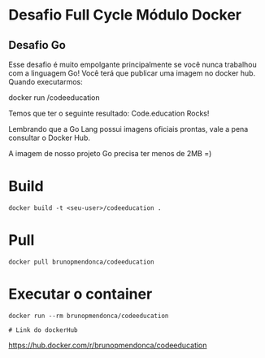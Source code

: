 # Desafio Full Cycle Módulo Docker
## Desafio Go

Esse desafio é muito empolgante principalmente se você nunca trabalhou com a linguagem Go!
Você terá que publicar uma imagem no docker hub. Quando executarmos:

docker run <seu-user>/codeeducation

Temos que ter o seguinte resultado: Code.education Rocks!

Lembrando que a Go Lang possui imagens oficiais prontas, vale a pena consultar o Docker Hub.

A imagem de nosso projeto Go precisa ter menos de 2MB =)


# Build 
```
docker build -t <seu-user>/codeeducation .
```

# Pull 
```
docker pull brunopmendonca/codeeducation
```

# Executar o container
```
docker run --rm brunopmendonca/codeeducation
  
# Link do dockerHub
```
https://hub.docker.com/r/brunopmendonca/codeeducation

